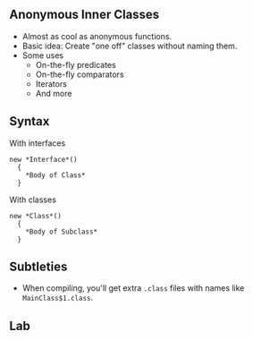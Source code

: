 Anonymous Inner Classes
-----------------------

* Almost as cool as anonymous functions.
* Basic idea: Create "one off" classes without naming them.
* Some uses
    * On-the-fly predicates
    * On-the-fly comparators
    * Iterators
    * And more

Syntax
------

With interfaces

    new *Interface*() 
      {
        *Body of Class*
      } 

With classes

    new *Class*()
      {
        *Body of Subclass*
      }

Subtleties
----------

* When compiling, you'll get extra `.class` files with names like
  `MainClass$1.class`.

Lab
---


